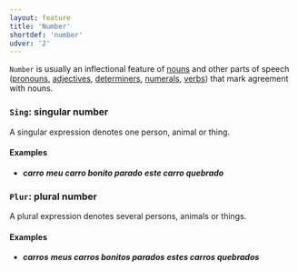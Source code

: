 ```yaml
---
layout: feature
title: 'Number'
shortdef: 'number'
udver: '2'
---
```


`Number` is usually an inflectional feature of [nouns](u-pos/NOUN) and  other parts of speech ([pronouns](u-pos/PRON),
[adjectives](u-pos/ADJ), [determiners](u-pos/DET), [numerals](u-pos/NUM),
[verbs](u-pos/VERB)) that mark agreement with nouns.

### <a name="Sing">`Sing`</a>: singular number

A singular expression denotes one person, animal or thing.

#### Examples

*  _<b>carro</b>_
   _<b>meu carro bonito parado</b>_
   _<b>este carro quebrado</b>_



### <a name="Plur">`Plur`</a>: plural number

A plural expression denotes several persons, animals or things.

#### Examples

*  _<b>carros</b>_
 _<b>meus carros bonitos parados</b>_
   _<b>estes carros quebrados</b>_

<!-- Interlanguage links updated So kvě 14 19:02:24 CEST 2022 -->

